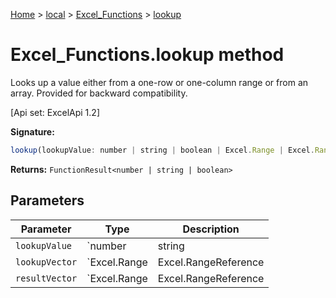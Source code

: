 [Home](./index) &gt; [local](local.md) &gt; [Excel\_Functions](local.excel_functions.md) &gt; [lookup](local.excel_functions.lookup.md)

# Excel\_Functions.lookup method

Looks up a value either from a one-row or one-column range or from an array. Provided for backward compatibility. 

 \[Api set: ExcelApi 1.2\]

**Signature:**
```javascript
lookup(lookupValue: number | string | boolean | Excel.Range | Excel.RangeReference | Excel.FunctionResult<any>, lookupVector: Excel.Range | Excel.RangeReference | Excel.FunctionResult<any>, resultVector?: Excel.Range | Excel.RangeReference | Excel.FunctionResult<any>): FunctionResult<number | string | boolean>;
```
**Returns:** `FunctionResult<number | string | boolean>`

## Parameters

|  Parameter | Type | Description |
|  --- | --- | --- |
|  `lookupValue` | `number | string | boolean | Excel.Range | Excel.RangeReference | Excel.FunctionResult<any>` |  |
|  `lookupVector` | `Excel.Range | Excel.RangeReference | Excel.FunctionResult<any>` |  |
|  `resultVector` | `Excel.Range | Excel.RangeReference | Excel.FunctionResult<any>` |  |

